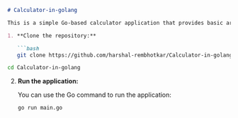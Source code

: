 ```markdown
# Calculator-in-golang

This is a simple Go-based calculator application that provides basic arithmetic operations: addition, subtraction, multiplication, division, and modular division.

1. **Clone the repository:**

   ```bash
   git clone https://github.com/harshal-rembhotkar/Calculator-in-golang.git
   ```

   ```bash
   cd Calculator-in-golang
   ```

2. **Run the application:**

   You can use the Go command to run the application:

   ```bash
   go run main.go
   ```


